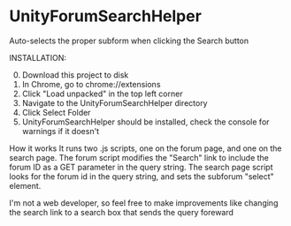 # UnityForumSearchHelper
Auto-selects the proper subform when clicking the Search button

INSTALLATION: 

0) Download this project to disk
1) In Chrome, go to chrome://extensions
2) Click "Load unpacked" in the top left corner
3) Navigate to the UnityForumSearchHelper directory
4) Click Select Folder 
5) UnityForumSearchHelper should be installed, check the console for warnings if it doesn't

How it works
It runs two .js scripts, one on the forum page, and one on the search page. 
The forum script modifies the "Search" link to include the forum ID as a GET parameter in the query string.
The search page script looks for the forum id in the query string, and sets the subforum "select" element. 

I'm not a web developer, so feel free to make improvements like changing the search link to a search box that sends the query foreward
